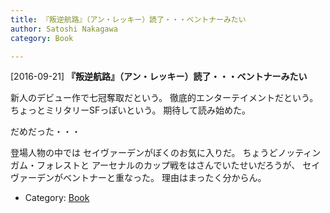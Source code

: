 ```yaml
---
title: 『叛逆航路』（アン・レッキー）読了・・・ベントナーみたい
author: Satoshi Nakagawa
category: Book

---
```


[2016-09-21] **『叛逆航路』（アン・レッキー）読了・・・ベントナーみたい** 

 新人のデビュー作で七冠奪取だという。
徹底的エンターテイメントだという。
ちょっとミリタリーSFっぽいという。
期待して読み始めた。

 だめだった・・・

 登場人物の中では
セイヴァーデンがぼくのお気に入りだ。
ちょうどノッティンガム・フォレストと
アーセナルのカップ戦をはさんでいたせいだろうが、
セイヴァーデンがベントナーと重なった。
理由はまったく分からん。

- Category: [Book](https://merapano.github.io/categories.html#Book)

